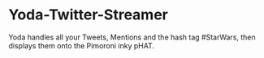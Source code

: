 # Yoda-Twitter-Streamer
Yoda handles all your Tweets, Mentions and the hash tag #StarWars, then displays them onto the Pimoroni inky pHAT.
